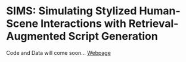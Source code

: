 # SIMS: Simulating Stylized Human-Scene Interactions with Retrieval-Augmented Script Generation

Code and Data will come soon...
[Webpage](https://wenjiawang0312.github.io/projects/sims/)
